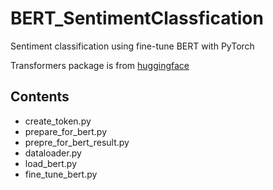 # BERT_SentimentClassfication
Sentiment classification using fine-tune BERT with PyTorch

Transformers package is from [huggingface](https://github.com/huggingface/transformers)

## Contents
- create_token.py
- prepare_for_bert.py
- prepre_for_bert_result.py
- dataloader.py
- load_bert.py
- fine_tune_bert.py
